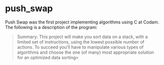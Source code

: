 # push_swap

Push Swap was the first project implementing algorithms using C at Codam. 
The following is a description of the program:

>Summary:
This project will make you sort data on a stack, with a limited set of instructions, using
the lowest possible number of actions. To succeed you’ll have to manipulate various
types of algorithms and choose the one (of many) most appropriate solution for an
optimized data sorting<
